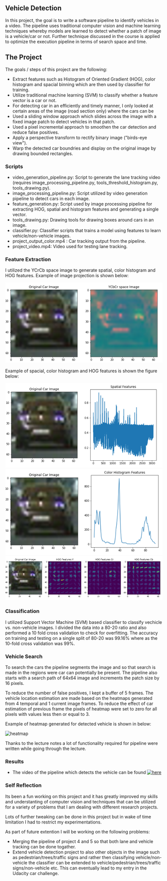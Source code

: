 ## Vehicle Detection

In this project, the goal is to write a software pipeline to identify vehicles in a video. The pipeline uses traditional computer vision and machine learning techniques whereby models are learned to detect whether a patch of image is a vehicle/car or not. Further technique discussed in the course is applied to optimize the execution pipeline in terms of search space and time.


The Project
---

The goals / steps of this project are the following:

* Extract features such as Histogram of Oriented Gradient (HOG), color histogram and spacial binning which are then used by classifier for training.
* Utilize traditional machine learning (SVM) to classify whether a feature vector is a car or not.
* For detecting car in an efficiently and timely manner, I only looked at certain areas of the image (road section only) where the cars can be 
* Used a sliding window approach which slides across the image with a fixed image patch to detect vehicles in that patch.
* Used a pixel incremental approach to smoothen the car detection and reduce false positives.
* Apply a perspective transform to rectify binary image ("birds-eye view").
* Warp the detected car boundries and display on the original image by drawing bounded rectangles.

### Scripts

* video_generation_pipeline.py: Script to generate the lane tracking video (requires image_processing_pipeline.py, tools_threshold_histogram.py, tools_drawing.py).
* image_processing_pipeline.py: Script utilized by video generation pipeline to detect cars in each image.
* feature_generation.py: Script used by image processing pipeline for extracting HOG, spatial and histogram features and generating a single vector.
* tools_drawing.py: Drawing tools for drawing boxes around cars in an image.
* classifier.py: Classifier scripts that trains a model using features to learn vehicle/non-vehicle images.
* project_output_color.mp4 : Car tracking output from the pipeline.
* project_video.mp4: Video used for testing lane tracking. 


### Feature Extraction

I utilized the YCrCb space image to generate spatial, color histogram and HOG features. Example of image projection is shown below:

![ycbcr](output_images/originaltoycbrspace.png) 

Example of spacial, color histogram and HOG features is shown the figure below:

![Spatial_features](output_images/spatialimage.png)
![color_histogram](output_images/colorhistogram.png)
![HOG](output_images/HOG.png)

### Classification

I utilized Support Vector Machine (SVM) based classifier to classify vechicle vs. non-vehicle images. I divided the data into a 80-20 ratio and also performed a 10 fold cross validation to check for overfitting. The accuracy on training and testing on a single split of 80-20 was 99.16% where as the 10-fold cross validation was 99%.

### Vehicle Search

To search the cars the pipeline segments the image and so that search is made in the regions were car can potentially be present. The pipeline also starts with a search path of 64x64 image and increments the patch size by 16 pixels.

To reduce the number of false positives, I kept a buffer of 5 frames. The vehicle location estimation are made based on the heatmaps generated from 4 temporal and 1 current image frames. To reduce the effect of car estimation of previous frame the pixels of heatmap were set to zero for all pixels with values less then or equal to 3. 

Example of heatmap generated for detected vehicle is shown in below:

![heatmap](output_images/heatmap_examples.png)


Thanks to the lecture notes a lot of functionality required for pipeline were written while going through the lecture.

### Results

* The video of the pipeline which detects the vehicle can be found [![here](https://www.youtube.com/watch?v=-MzRH7fQwEo/0.jpg)](https://www.youtube.com/watch?v=-MzRH7fQwEo)


### Self Reflection

Its been a fun working on this project and it has greatly improved my skills and understanting of computer vision and techniques that can be utilized for a variety of problems that I am dealing with different research projects. 

Lots of further tweaking can be done in this project but in wake of time limitation I had to restrict my experimentations. 

As part of future extention I will be working on the following problems:
* Merging the pipeline of project 4 and 5 so that both lane and vehicle tracking can be done togather.
* Extend vehicle detection project to also other objects in the image such as pedestrian/trees/traffic signs and rather then classifying vehicle/non-vehicle the classifier can be extended to vehicle/pedestrian/trees/traffic signs/non-vehicle etc. This can eventually lead to my entry in the Udacity car challenge. 
